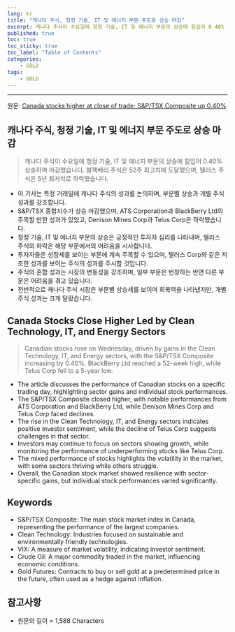 ```yaml
---
lang: kr
title: "캐나다 주식, 청정 기술, IT 및 에너지 부문 주도로 상승 마감"
excerpt: 캐나다 주식이 수요일에 청정 기술, IT 및 에너지 부문의 상승에 힘입어 0.40% 상승하며 마감했습니다. 블랙베리 주식은 52주 최고치에 도달했으며, 텔러스 주식은 5년 최저치로 하락했습니다.
published: true
toc: true
toc_sticky: true
toc_label: "Table of Contents"
categories:
    - GOLD
tags:
    - GOLD
---
```


---

  원문: [Canada stocks higher at close of trade; S&P/TSX Composite up 0.40%](https://www.investing.com/news/stock-market-news/canada-stocks-higher-at-close-of-trade-sptsx-composite-up-040-3788637)

## 캐나다 주식, 청정 기술, IT 및 에너지 부문 주도로 상승 마감

> 캐나다 주식이 수요일에 청정 기술, IT 및 에너지 부문의 상승에 힘입어 0.40% 상승하며 마감했습니다. 블랙베리 주식은 52주 최고치에 도달했으며, 텔러스 주식은 5년 최저치로 하락했습니다.


- 이 기사는 특정 거래일에 캐나다 주식의 성과를 논의하며, 부문별 상승과 개별 주식 성과를 강조합니다.
- S&P/TSX 종합지수가 상승 마감했으며, ATS Corporation과 BlackBerry Ltd의 주목할 만한 성과가 있었고, Denison Mines Corp과 Telus Corp은 하락했습니다.
- 청정 기술, IT 및 에너지 부문의 상승은 긍정적인 투자자 심리를 나타내며, 텔러스 주식의 하락은 해당 부문에서의 어려움을 시사합니다.
- 투자자들은 성장세를 보이는 부문에 계속 주목할 수 있으며, 텔러스 Corp와 같은 저조한 성과를 보이는 주식의 성과를 주시할 것입니다.
- 주식의 혼합 성과는 시장의 변동성을 강조하며, 일부 부문은 번창하는 반면 다른 부문은 어려움을 겪고 있습니다.
- 전반적으로 캐나다 주식 시장은 부문별 상승세를 보이며 회복력을 나타냈지만, 개별 주식 성과는 크게 달랐습니다.

## Canada Stocks Close Higher Led by Clean Technology, IT, and Energy Sectors

> Canadian stocks rose on Wednesday, driven by gains in the Clean Technology, IT, and Energy sectors, with the S&P/TSX Composite increasing by 0.40%. BlackBerry Ltd reached a 52-week high, while Telus Corp fell to a 5-year low.


- The article discusses the performance of Canadian stocks on a specific trading day, highlighting sector gains and individual stock performances.
- The S&P/TSX Composite closed higher, with notable performances from ATS Corporation and BlackBerry Ltd, while Denison Mines Corp and Telus Corp faced declines.
- The rise in the Clean Technology, IT, and Energy sectors indicates positive investor sentiment, while the decline of Telus Corp suggests challenges in that sector.
- Investors may continue to focus on sectors showing growth, while monitoring the performance of underperforming stocks like Telus Corp.
- The mixed performance of stocks highlights the volatility in the market, with some sectors thriving while others struggle.
- Overall, the Canadian stock market showed resilience with sector-specific gains, but individual stock performances varied significantly.

## Keywords

- S&P/TSX Composite: The main stock market index in Canada, representing the performance of the largest companies.
- Clean Technology: Industries focused on sustainable and environmentally friendly technologies.
- VIX: A measure of market volatility, indicating investor sentiment.
- Crude Oil: A major commodity traded in the market, influencing economic conditions.
- Gold Futures: Contracts to buy or sell gold at a predetermined price in the future, often used as a hedge against inflation.

## 참고사항

- 원문의 길이 = 1,588 Characters

